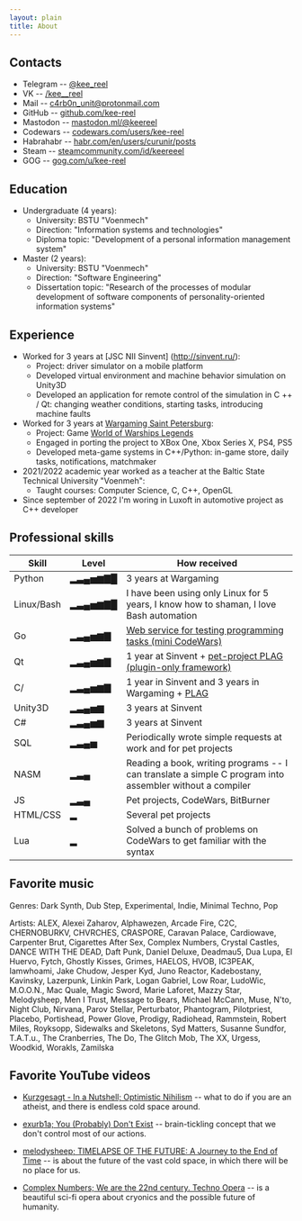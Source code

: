 ```yaml
---
layout: plain
title: About
---
```


## Contacts

* Telegram -- [@kee\_reel](https://t.me/kee_reel)
* VK -- [/kee\_\_reel](https://vk.com/kee__reel)
* Mail -- [c4rb0n\_unit@protonmail.com](c4rb0n_unit@protonmail.com)
* GitHub -- [github.com/kee-reel](https://github.com/kee-reel)
* Mastodon -- [mastodon.ml/@keereel](https://mastodon.ml/@keereel)
* Codewars -- [codewars.com/users/kee-reel](https://www.codewars.com/users/kee-reel)
* Habrahabr -- [habr.com/en/users/curunir/posts](https://habr.com/en/users/curunir/posts)
* Steam -- [steamcommunity.com/id/keereeel](https://steamcommunity.com/id/keereeel)
* GOG -- [gog.com/u/kee-reel](https://www.gog.com/u/kee-reel)

## Education

* Undergraduate (4 years):
    * University: BSTU "Voenmech"
    * Direction: "Information systems and technologies"
    * Diploma topic: "Development of a personal information management system"
* Master (2 years):
    * University: BSTU "Voenmech"
    * Direction: "Software Engineering"
    * Dissertation topic: "Research of the processes of modular development of software components of personality-oriented information systems"

## Experience

* Worked for 3 years at [JSC NII Sinvent] (http://sinvent.ru/):
    * Project: driver simulator on a mobile platform
    * Developed virtual environment and machine behavior simulation on Unity3D
    * Developed an application for remote control of the simulation in C ++ / Qt: changing weather conditions, starting tasks, introducing machine faults
* Worked for 3 years at [Wargaming Saint Petersburg](http://gotominsk.wargaming.com/en/about/our-locations/saint-petersburg/):
    * Project: Game [World of Warships Legends](https://wowslegends.com/)
    * Engaged in porting the project to XBox One, Xbox Series X, PS4, PS5
    * Developed meta-game systems in C++/Python: in-game store, daily tasks, notifications, matchmaker
* 2021/2022 academic year worked as a teacher at the Baltic State Technical University "Voenmeh":
    * Taught courses: Computer Science, C, C++, OpenGL
* Since september of 2022 I'm woring in Luxoft in automotive project as C++ developer

## Professional skills

| Skill | Level | How received |
|-------|---------|-------------|
| Python    | ▂▃▄▅▆▇█ | 3 years at Wargaming |
| Linux/Bash| ▂▃▄▅▆▇█ | I have been using only Linux for 5 years, I know how to shaman, I love Bash automation |
| Go        | ▂▃▄▅▆▇  | [Web service for testing programming tasks (mini CodeWars)](https://github.com/kee-reel/LATE) |
| Qt        | ▂▃▄▅▆▇  | 1 year at Sinvent + [pet-project PLAG (plugin-only framework)](/plag) |
| C/        | ▂▃▄▅▆▇  | 1 year in Sinvent and 3 years in Wargaming + [PLAG](/plag) |
| Unity3D   | ▂▃▄▅▆   | 3 years at Sinvent |
| C#        | ▂▃▄▅▆   | 3 years at Sinvent |
| SQL       | ▂▃▄▅    | Periodically wrote simple requests at work and for pet projects |
| NASM      | ▂▃▄     | Reading a book, writing programs -- I can translate a simple C program into assembler without a compiler |
| JS        | ▂▃▄     | Pet projects, CodeWars, BitBurner    |
| HTML/CSS  | ▂       | Several pet projects |
| Lua       | ▂       | Solved a bunch of problems on CodeWars to get familiar with the syntax |

## Favorite music

Genres: Dark Synth, Dub Step, Experimental, Indie, Minimal Techno, Pop

Artists: ALEX, Alexei Zaharov, Alphawezen, Arcade Fire, C2C, CHERNOBURKV, CHVRCHES, CRASPORE, Caravan Palace, Cardiowave, Carpenter Brut, Cigarettes After Sex, Complex Numbers, Crystal Castles, DANCE WITH THE DEAD, Daft Punk, Daniel Deluxe, Deadmau5, Dua Lupa, El Huervo, Fytch, Ghostly Kisses, Grimes, HAELOS, HVOB, IC3PEAK, Iamwhoami, Jake Chudow, Jesper Kyd, Juno Reactor, Kadebostany, Kavinsky, Lazerpunk, Linkin Park, Logan Gabriel, Low Roar, LudoWic, M.O.O.N., Mac Quale, Magic Sword, Marie Laforet, Mazzy Star, Melodysheep, Men I Trust, Message to Bears, Michael McCann, Muse, N'to, Night Club, Nirvana, Parov Stellar, Perturbator, Phantogram, Pilotpriest, Placebo, Portishead, Power Glove, Prodigy, Radiohead, Rammstein, Robert Miles, Royksopp, Sidewalks and Skeletons, Syd Matters, Susanne Sundfor, T.A.T.u., The Cranberries, The Do, The Glitch Mob, The XX, Urgess, Woodkid, Worakls, Zamilska

## Favorite YouTube videos

* [Kurzgesagt - In a Nutshell; Optimistic Nihilism](https://www.youtube.com/watch?v=MBRqu0YOH14) -- what to do if you are an atheist, and there is endless cold space around.

* [exurb1a; You (Probably) Don't Exist](https://www.youtube.com/watch?v=8kX62n6yNXA) -- brain-tickling concept that we don't control most of our actions.

* [melodysheep; TIMELAPSE OF THE FUTURE: A Journey to the End of Time](https://youtu.be/uD4izuDMUQA) -- is about the future of the vast cold space, in which there will be no place for us.

* [Complex Numbers; We are the 22nd century. Techno Opera](https://youtu.be/YrXk2buqsgg) -- is a beautiful sci-fi opera about cryonics and the possible future of humanity.
